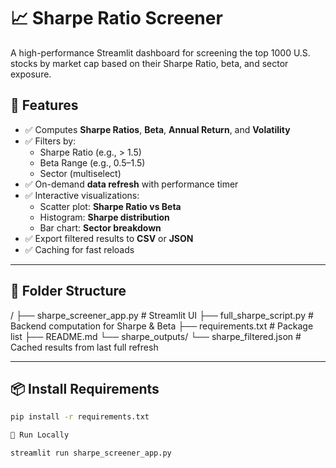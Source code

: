# 📈 Sharpe Ratio Screener

A high-performance Streamlit dashboard for screening the top 1000 U.S. stocks by market cap based on their Sharpe Ratio, beta, and sector exposure.

## 🔧 Features

- ✅ Computes **Sharpe Ratios**, **Beta**, **Annual Return**, and **Volatility**
- ✅ Filters by:
  - Sharpe Ratio (e.g., > 1.5)
  - Beta Range (e.g., 0.5–1.5)
  - Sector (multiselect)
- ✅ On-demand **data refresh** with performance timer
- ✅ Interactive visualizations:
  - Scatter plot: **Sharpe Ratio vs Beta**
  - Histogram: **Sharpe distribution**
  - Bar chart: **Sector breakdown**
- ✅ Export filtered results to **CSV** or **JSON**
- ✅ Caching for fast reloads

---

## 📁 Folder Structure
/
├── sharpe_screener_app.py # Streamlit UI
├── full_sharpe_script.py # Backend computation for Sharpe & Beta
├── requirements.txt # Package list
├── README.md
└── sharpe_outputs/
└── sharpe_filtered.json # Cached results from last full refresh


---

## 📦 Install Requirements

```bash
pip install -r requirements.txt

🚀 Run Locally

streamlit run sharpe_screener_app.py
